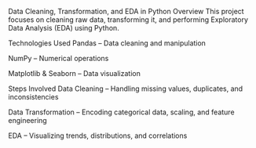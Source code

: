 Data Cleaning, Transformation, and EDA in Python
Overview
This project focuses on cleaning raw data, transforming it, and performing Exploratory Data Analysis (EDA) using Python.

Technologies Used
Pandas – Data cleaning and manipulation

NumPy – Numerical operations

Matplotlib & Seaborn – Data visualization

Steps Involved
Data Cleaning – Handling missing values, duplicates, and inconsistencies

Data Transformation – Encoding categorical data, scaling, and feature engineering

EDA – Visualizing trends, distributions, and correlations
